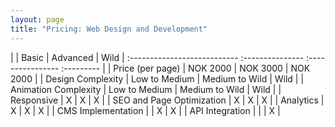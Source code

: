 ```yaml
---
layout: page
title: "Pricing: Web Design and Development"
---
```


|                           	| Basic         	| Advanced       	| Wild    	|
:---------------------------	:---------------	:----------------	:---------	|
| Price (per page)           	| NOK 2000       	| NOK 3000       	| NOK 2000  |
| Design Complexity         	| Low to Medium 	| Medium to Wild 	| Wild 	    |
| Animation Complexity      	| Low to Medium 	| Medium to Wild 	| Wild 	    |
| Responsive                	|     X          	|     X          	|    X 	    |
| SEO and Page Optimization 	|     X          	|     X          	|    X 	    |
| Analytics                 	|     X          	|     X          	|    X 	    |
| CMS Implementation        	|               	|     X          	|    X 	    |
| API Integration           	|               	|                	|    X 	    |
